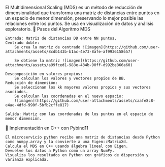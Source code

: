 El Multidimensional Scaling (MDS) es un método de reducción de dimensionalidad que transforma una matriz de distancias entre puntos en un espacio de menor dimensión, preservando lo mejor posible las relaciones entre los puntos. Se usa en visualización de datos y análisis exploratorio.
📌 Pasos del Algoritmo MDS

    Entrada: Matriz de distancias DD entre NN puntos.
    Centrado doble:
        Se crea la matriz de centrado ![imagen](https://github.com/user-attachments/assets/8cdb143b-b1ac-4e73-8afe-af9936158657)

        Se obtiene la matriz ![imagen](https://github.com/user-attachments/assets/a99fced1-988e-434b-90ff-d992be866a60)

    Descomposición en valores propios:
        Se calculan los valores y vectores propios de BB.
    Reducción de dimensión:
        Se seleccionan los kk mayores valores propios y sus vectores asociados.
        Se calculan las coordenadas en el nuevo espacio:
        ![imagen](https://github.com/user-attachments/assets/caafe8c8-e4ae-4dfd-990f-5bfb2cffe817)

    Salida: Matriz con las coordenadas de los puntos en el espacio de menor dimensión.

🔷 Implementación en C++ con Pybind11

    El microservicio python recibe una matriz de distancias desde Python como numpy.array y la convierte a una Eigen::MatrixXd.
    Calcula el MDS en C++ usando álgebra lineal con Eigen.
    Devuelve los datos a Python como un array NumPy.
    Visualiza los resultados en Python con gráficos de dispersión y varianza explicada.
